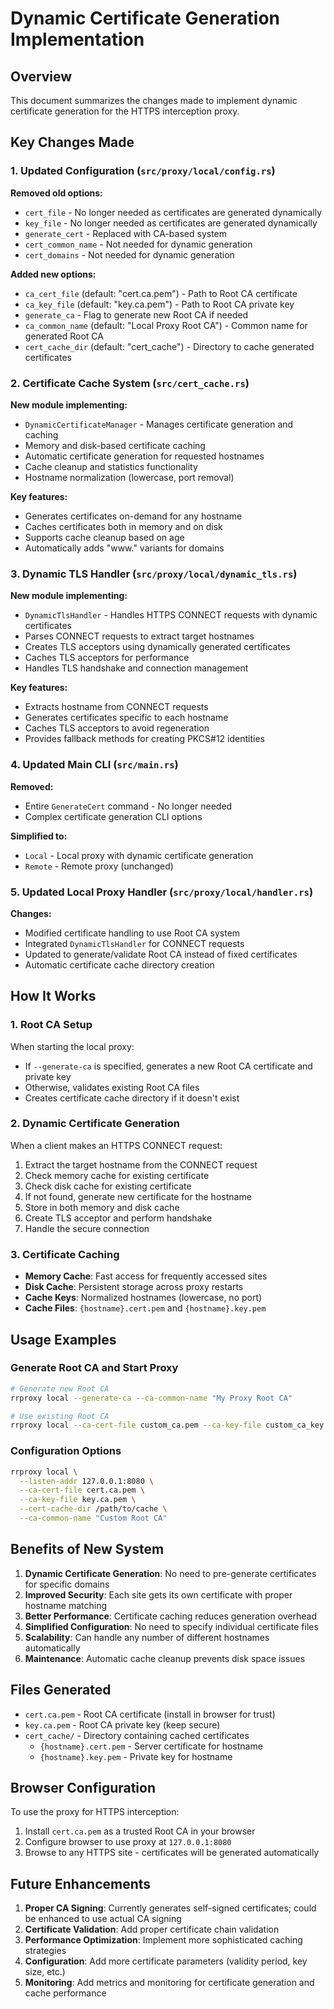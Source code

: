 # Dynamic Certificate Generation Implementation

## Overview
This document summarizes the changes made to implement dynamic certificate generation for the HTTPS interception proxy.

## Key Changes Made

### 1. Updated Configuration (`src/proxy/local/config.rs`)
**Removed old options:**
- `cert_file` - No longer needed as certificates are generated dynamically
- `key_file` - No longer needed as certificates are generated dynamically  
- `generate_cert` - Replaced with CA-based system
- `cert_common_name` - Not needed for dynamic generation
- `cert_domains` - Not needed for dynamic generation

**Added new options:**
- `ca_cert_file` (default: "cert.ca.pem") - Path to Root CA certificate
- `ca_key_file` (default: "key.ca.pem") - Path to Root CA private key
- `generate_ca` - Flag to generate new Root CA if needed
- `ca_common_name` (default: "Local Proxy Root CA") - Common name for generated Root CA
- `cert_cache_dir` (default: "cert_cache") - Directory to cache generated certificates

### 2. Certificate Cache System (`src/cert_cache.rs`)
**New module implementing:**
- `DynamicCertificateManager` - Manages certificate generation and caching
- Memory and disk-based certificate caching
- Automatic certificate generation for requested hostnames
- Cache cleanup and statistics functionality
- Hostname normalization (lowercase, port removal)

**Key features:**
- Generates certificates on-demand for any hostname
- Caches certificates both in memory and on disk
- Supports cache cleanup based on age
- Automatically adds "www." variants for domains

### 3. Dynamic TLS Handler (`src/proxy/local/dynamic_tls.rs`)
**New module implementing:**
- `DynamicTlsHandler` - Handles HTTPS CONNECT requests with dynamic certificates
- Parses CONNECT requests to extract target hostnames
- Creates TLS acceptors using dynamically generated certificates
- Caches TLS acceptors for performance
- Handles TLS handshake and connection management

**Key features:**
- Extracts hostname from CONNECT requests
- Generates certificates specific to each hostname
- Caches TLS acceptors to avoid regeneration
- Provides fallback methods for creating PKCS#12 identities

### 4. Updated Main CLI (`src/main.rs`)
**Removed:**
- Entire `GenerateCert` command - No longer needed
- Complex certificate generation CLI options

**Simplified to:**
- `Local` - Local proxy with dynamic certificate generation
- `Remote` - Remote proxy (unchanged)

### 5. Updated Local Proxy Handler (`src/proxy/local/handler.rs`)
**Changes:**
- Modified certificate handling to use Root CA system
- Integrated `DynamicTlsHandler` for CONNECT requests
- Updated to generate/validate Root CA instead of fixed certificates
- Automatic certificate cache directory creation

## How It Works

### 1. Root CA Setup
When starting the local proxy:
- If `--generate-ca` is specified, generates a new Root CA certificate and private key
- Otherwise, validates existing Root CA files
- Creates certificate cache directory if it doesn't exist

### 2. Dynamic Certificate Generation
When a client makes an HTTPS CONNECT request:
1. Extract the target hostname from the CONNECT request
2. Check memory cache for existing certificate
3. Check disk cache for existing certificate  
4. If not found, generate new certificate for the hostname
5. Store in both memory and disk cache
6. Create TLS acceptor and perform handshake
7. Handle the secure connection

### 3. Certificate Caching
- **Memory Cache**: Fast access for frequently accessed sites
- **Disk Cache**: Persistent storage across proxy restarts
- **Cache Keys**: Normalized hostnames (lowercase, no port)
- **Cache Files**: `{hostname}.cert.pem` and `{hostname}.key.pem`

## Usage Examples

### Generate Root CA and Start Proxy
```bash
# Generate new Root CA
rrproxy local --generate-ca --ca-common-name "My Proxy Root CA"

# Use existing Root CA
rrproxy local --ca-cert-file custom_ca.pem --ca-key-file custom_ca_key.pem
```

### Configuration Options
```bash
rrproxy local \
  --listen-addr 127.0.0.1:8080 \
  --ca-cert-file cert.ca.pem \
  --ca-key-file key.ca.pem \
  --cert-cache-dir /path/to/cache \
  --ca-common-name "Custom Root CA"
```

## Benefits of New System

1. **Dynamic Certificate Generation**: No need to pre-generate certificates for specific domains
2. **Improved Security**: Each site gets its own certificate with proper hostname matching
3. **Better Performance**: Certificate caching reduces generation overhead
4. **Simplified Configuration**: No need to specify individual certificate files
5. **Scalability**: Can handle any number of different hostnames automatically
6. **Maintenance**: Automatic cache cleanup prevents disk space issues

## Files Generated

- `cert.ca.pem` - Root CA certificate (install in browser for trust)
- `key.ca.pem` - Root CA private key (keep secure)
- `cert_cache/` - Directory containing cached certificates
  - `{hostname}.cert.pem` - Server certificate for hostname
  - `{hostname}.key.pem` - Private key for hostname

## Browser Configuration

To use the proxy for HTTPS interception:
1. Install `cert.ca.pem` as a trusted Root CA in your browser
2. Configure browser to use proxy at `127.0.0.1:8080`
3. Browse to any HTTPS site - certificates will be generated automatically

## Future Enhancements

1. **Proper CA Signing**: Currently generates self-signed certificates; could be enhanced to use actual CA signing
2. **Certificate Validation**: Add proper certificate chain validation
3. **Performance Optimization**: Implement more sophisticated caching strategies
4. **Configuration**: Add more certificate parameters (validity period, key size, etc.)
5. **Monitoring**: Add metrics and monitoring for certificate generation and cache performance
